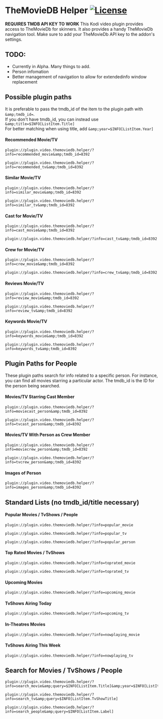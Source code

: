 # TheMovieDB Helper [![License](https://img.shields.io/badge/License-GPLv3-blue)](https://github.com/jurialmunkey/plugin.video.themoviedb.helper/blob/master/LICENSE.txt)


**REQUIRES TMDB API KEY TO WORK**
This Kodi video plugin provides access to TheMovieDb for skinners.
It also provides a handy TheMovieDb navigation tool.
Make sure to add your TheMovieDb API key to the addon's settings.


## TODO:
- Currently in Alpha. Many things to add.
- Person infomation
- Better management of navigation to allow for extendedinfo window replacement


## Possible plugin paths
It is preferable to pass the tmdb_id of the item to the plugin path with `&amp;tmdb_id=`.  
If you don't have tmdb_id, you can instead use `&amp;title=$INFO[ListItem.Title]`  
For better matching when using title, add  `&amp;year=$INFO[ListItem.Year]`


#### Recommended Movie/TV
```
plugin://plugin.video.themoviedb.helper/?info=recommended_movie&amp;tmdb_id=8392
```

```
plugin://plugin.video.themoviedb.helper/?info=recommended_tv&amp;tmdb_id=8392
```


#### Similar Movie/TV
```
plugin://plugin.video.themoviedb.helper/?info=similar_movie&amp;tmdb_id=8392
```

```
plugin://plugin.video.themoviedb.helper/?info=similar_tv&amp;tmdb_id=8392
```

#### Cast for Movie/TV
```
plugin://plugin.video.themoviedb.helper/?info=cast_movie&amp;tmdb_id=8392
```

```
plugin://plugin.video.themoviedb.helper/?info=cast_tv&amp;tmdb_id=8392
```

#### Crew for Movie/TV
```
plugin://plugin.video.themoviedb.helper/?info=crew_movie&amp;tmdb_id=8392
```

```
plugin://plugin.video.themoviedb.helper/?info=crew_tv&amp;tmdb_id=8392
```

#### Reviews Movie/TV
```
plugin://plugin.video.themoviedb.helper/?info=review_movie&amp;tmdb_id=8392
```

```
plugin://plugin.video.themoviedb.helper/?info=review_tv&amp;tmdb_id=8392
```


#### Keywords Movie/TV
```
plugin://plugin.video.themoviedb.helper/?info=keywords_movie&amp;tmdb_id=8392
```

```
plugin://plugin.video.themoviedb.helper/?info=keywords_tv&amp;tmdb_id=8392
```

## Plugin Paths for People
These plugin paths search for info related to a specific person. For instance, you can find all movies starring a particular actor. The tmdb_id is the ID for the person being searched.

#### Movies/TV Starring Cast Member
```
plugin://plugin.video.themoviedb.helper/?info=moviecast_person&amp;tmdb_id=8392
```

```
plugin://plugin.video.themoviedb.helper/?info=tvcast_person&amp;tmdb_id=8392
```

#### Movies/TV With Person as Crew Member
```
plugin://plugin.video.themoviedb.helper/?info=moviecrew_person&amp;tmdb_id=8392
```

```
plugin://plugin.video.themoviedb.helper/?info=tvcrew_person&amp;tmdb_id=8392
```

#### Images of Person
```
plugin://plugin.video.themoviedb.helper/?info=images_person&amp;tmdb_id=8392
```

## Standard Lists (no tmdb_id/title necessary)

#### Popular Movies / TvShows / People
```
plugin://plugin.video.themoviedb.helper/?info=popular_movie
```
```
plugin://plugin.video.themoviedb.helper/?info=popular_tv
```
```
plugin://plugin.video.themoviedb.helper/?info=popular_person
```

#### Top Rated Movies / TvShows
```
plugin://plugin.video.themoviedb.helper/?info=toprated_movie
```
```
plugin://plugin.video.themoviedb.helper/?info=toprated_tv
```

#### Upcoming Movies
```
plugin://plugin.video.themoviedb.helper/?info=upcoming_movie
```

#### TvShows Airing Today
```
plugin://plugin.video.themoviedb.helper/?info=upcoming_tv
```

#### In-Theatres Movies
```
plugin://plugin.video.themoviedb.helper/?info=nowplaying_movie
```


#### TvShows Airing This Week
```
plugin://plugin.video.themoviedb.helper/?info=nowplaying_tv
```

## Search for Movies / TvShows / People
```
plugin://plugin.video.themoviedb.helper/?info=search_movie&amp;query=$INFO[ListItem.Title]&amp;year=$INFO[ListItem.Year]
```
```
plugin://plugin.video.themoviedb.helper/?info=search_tv&amp;query=$INFO[ListItem.TvShowTitle]
```
```
plugin://plugin.video.themoviedb.helper/?info=search_people&amp;query=$INFO[ListItem.Label]
```
